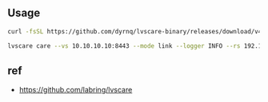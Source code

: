 ## Usage
```bash
curl -fsSL https://github.com/dyrnq/lvscare-binary/releases/download/v4.1.3/lvscare-v4.1.3.linux-amd64.tar.gz | tar -xvz -C /usr/local/bin/
```

```bash
lvscare care --vs 10.10.10.10:8443 --mode link --logger INFO --rs 192.168.27.11:6443 --rs 192.168.27.12:6443 --rs 192.168.27.13:6443 --health-insecure-skip-verify true --health-status 401,403
```

## ref
- <https://github.com/labring/lvscare>